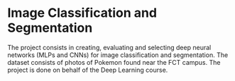# Image Classification and Segmentation
The project consists in creating, evaluating and selecting deep neural networks (MLPs and CNNs) for image classification and segmentation. The dataset consists of photos of Pokemon found near the FCT campus. The project is done on behalf of the Deep Learning course.
